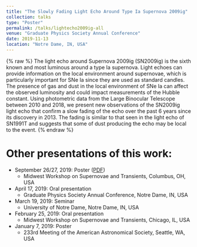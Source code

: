 ```yaml
---
title: "The Slowly Fading Light Echo Around Type Ia Supernova 2009ig"
collection: talks
type: "Poster"
permalink: /talks/lightecho2009ig-all
venue: "Graduate Physics Society Annual Conference"
date: 2019-11-13
location: "Notre Dame, IN, USA"
---
```


{% raw %}
The light echo around Supernova 2009ig (SN2009ig) is the sixth known and most luminous around a type Ia supernova. Light echoes can provide information on the local environment around supernovae, which is particularly important for SNe Ia since they are used as standard candles. The presence of gas and dust in the local environment of SNe Ia can affect the observed luminosity and could impact measurements of the Hubble constant. Using photometric data from the Large Binocular Telescope between 2010 and 2018, we present new observations of the SN2009ig light echo that confirm a slow fading of the echo over the past 6 years since its discovery in 2013. The fading is similar to that seen in the light echo of SN1991T and suggests that some of dust producing the echo may be local to the event.
{% endraw %}

Other presentations of this work:
======
* September 26/27, 2019: Poster ([PDF](https://charlottemwood.com/files/poster_mwsnt2019b.pdf))
  * Midwest Workshop on Supernovae and Transients, Columbus, OH, USA
* April 17, 2019: Oral presentation
  * Graduate Physics Society Annual Conference, Notre Dame, IN, USA
* March 19, 2019: Seminar
  * University of Notre Dame, Notre Dame, IN, USA
* February 25, 2019: Oral presentation
  * Midwest Workshop on Supernovae and Transients, Chicago, IL, USA
* January 7, 2019: Poster
  * 233rd Meeting of the American Astronomical Society, Seattle, WA, USA
